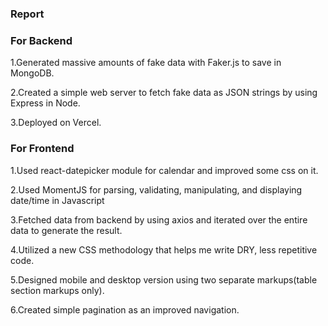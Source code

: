 ### Report

### For Backend

1.Generated massive amounts of fake data with Faker.js to save in MongoDB.

2.Created a simple web server to fetch fake data as JSON strings by using Express in Node.

3.Deployed on Vercel.

### For Frontend

1.Used react-datepicker module for calendar and improved some css on it.

2.Used MomentJS for parsing, validating, manipulating, and displaying date/time in Javascript

3.Fetched data from backend by using axios and iterated over the entire data to generate the result.

4.Utilized a new CSS methodology that helps me write DRY, less repetitive code.

5.Designed mobile and desktop version using two separate markups(table section markups only).

6.Created simple pagination as an improved navigation.
